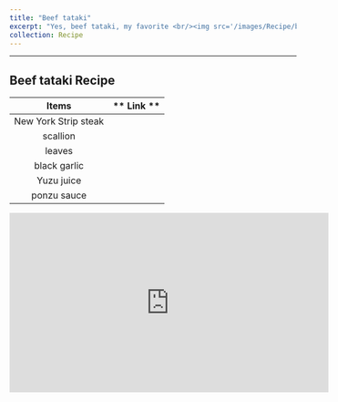 ```yaml
---
title: "Beef tataki"
excerpt: "Yes, beef tataki, my favorite <br/><img src='/images/Recipe/beeftataki.webp'>"
collection: Recipe
---
```

___


## Beef tataki Recipe
**Items**| ** Link **
:-----:|:-----:
New York Strip steak| 
scallion| 
leaves | 
black garlic | 
Yuzu juice | 
ponzu sauce| 


<iframe width="560" height="315" src="https://www.youtube.com/embed/iZq35UiSrAk" frameborder="0" allow="accelerometer; autoplay; clipboard-write; encrypted-media; gyroscope; picture-in-picture" allowfullscreen></iframe>